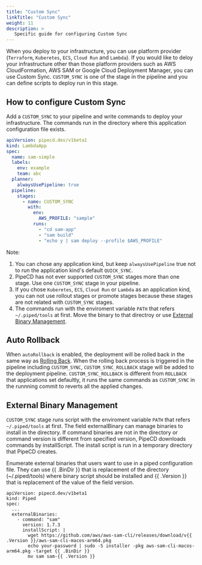 ```yaml
---
title: "Custom Sync"
linkTitle: "Custom Sync"
weight: 11
description: >
   Specific guide for configuring Custom Sync
---
```


When you deploy to your infrastructure, you can use platform provider (`Terraform`, `Kuberetes`, `ECS`, `Cloud Run` and `Lambda`).
If you would like to deloy your infrastructure other than those platform providers such as AWS CloudFormation, AWS SAM or Google Cloud Deployment Manager, you can use Custom Sync.
`CUSTOM_SYNC` is one of the stage in the pipeline and you can define scripts to deploy run in this stage.

## How to configure Custom Sync
Add a `CUSTOM_SYNC` to your pipeline and write commands to deploy your infrastructure. 
The commands run in the directory where this application configuration file exists.
```yaml
apiVersion: pipecd.dev/v1beta1
kind: LambdaApp
spec:
  name: sam-simple
  labels:
    env: example
    team: abc
  planner:
    alwaysUsePipeline: true
  pipeline:
    stages:
      - name: CUSTOM_SYNC
        with:
          env:
            AWS_PROFILE: "sample"
          runs: 
            - "cd sam-app"
            - "sam build"
            - "echo y | sam deploy --profile $AWS_PROFILE"
```

Note:
1. You can chose any application kind, but keep `alwaysUsePipeline` true not to run the application kind's default `QUICK_SYNC`.
2. PipeCD has not ever supported `CUSTOM_SYNC` stages more than one stage. Use one `CUSTOM_SYNC` stage in your pipeline.
3. If you chose `Kuberetes`, `ECS`, `Cloud Run` or `Lambda` as an application kind, you can not use rollout stages or promote stages because these stages are not related with `CUSTOM_SYNC` stages.
4. The commands run with the enviroment variable `PATH` that refers `~/.piped/tools` at first. Move the binary to that directroy or use [External Binary Management](#external-binary-management).

## Auto Rollback
When `autoRollback` is enabled, the deployment will be rolled back in the same way as [Rolling Back](../rolling-back-a-deployment).
When the rolling back process is triggered in the pipeline including `CUSTOM_SYNC`, `CUSTOM_SYNC_ROLLBACK` stage will be added to the deployment pipeline.
`CUSTOM_SYNC_ROLLBACK` is different from `ROLLBACK` that applications set defaultly, it runs the same commands as `CUSTOM_SYNC` in the runnning commit to reverts all the applied changes.

## External Binary Management
`CUSTOM_SYNC` stage runs script with the enviroment variable `PATH` that refers `~/.piped/tools` at first. The field externalBinary can manage binaries to install in the directory. If command binaries are not in the directory or command version is different from specified version, PipeCD downloads commands by installScript. The install script is run in a temporary directory that PipeCD creates.

Enumerate external binaries that users want to use in a piped configuration file. They can use {{ .BinDir }} that is replacement of the directory (~/.piped/tools) where binary script should be installed and {{ .Version }} that is replacement of the value of the field version.
```
apiVersion: pipecd.dev/v1beta1
kind: Piped
spec:
  ...
  externalBinaries:
    - command: "sam"
      version: 1.7.3
      installScript: |
        wget https://github.com/aws/aws-sam-cli/releases/download/v{{ .Version }}/aws-sam-cli-macos-arm64.pkg
        echo your-password | sudo -S installer -pkg aws-sam-cli-macos-arm64.pkg -target {{ .BinDir }}
        mv sam sam-{{ .Version }}
```
